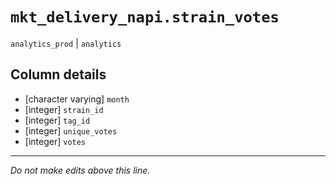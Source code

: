 # `mkt_delivery_napi.strain_votes`
`analytics_prod` | `analytics`

## Column details
* [character varying] `month`
* [integer]   `strain_id`
* [integer]   `tag_id`
* [integer]   `unique_votes`
* [integer]   `votes`

-------------------------------------------------------------------------------
*Do not make edits above this line.*
